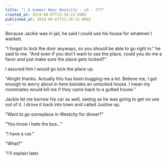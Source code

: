 ```yaml
---
title: "| A Summer Near Westcity - v3 - ???"
created_at: 2019-08-07T23:39:23.000Z
published_at: 2019-08-07T23:39:23.000Z
---
```

Because Jackie was in jail, he said I could use his house for whatever I wanted.

"I forgot to lock the door anyways, so you should be able to go right in." he said to me. "And even if you don't want to use the place, could you do me a favor and just make sure the place gets locked?"

I assured him I would go lock the place up.

"Alright thanks. Actually this has been bugging me a lot. Believe me, I got enough to worry about in here besides an unlocked house. I mean my roommates would kill me if they came back to a gutted house."

Jackie let me borrow his car as well, seeing as he was going to get no use out of it. I drove it back into town and called Justine up.

"Want to go someplace in Westcity for dinner?"

"You know i hate the bus..."

"I have a car."

"What?"

"I'll explain later.
